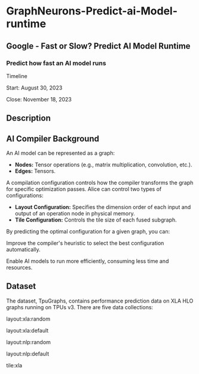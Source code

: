 # GraphNeurons-Predict-ai-Model-runtime

## Google - Fast or Slow? Predict AI Model Runtime

### Predict how fast an AI model runs



Timeline

Start: August 30, 2023

Close: November 18, 2023

## Description

## AI Compiler Background

An AI model can be represented as a graph:

  - **Nodes:** Tensor operations (e.g., matrix multiplication, convolution, etc.).
  - **Edges:** Tensors.


A compilation configuration controls how the compiler transforms the graph for specific optimization passes. Alice can control two types of configurations:

  - **Layout Configuration:** Specifies the dimension order of each input and output of an operation node in physical memory.
  - **Tile Configuration:** Controls the tile size of each fused subgraph.


By predicting the optimal configuration for a given graph, you can:

Improve the compiler's heuristic to select the best configuration automatically.

Enable AI models to run more efficiently, consuming less time and resources.

## Dataset

The dataset, TpuGraphs, contains performance prediction data on XLA HLO graphs running on TPUs v3. There are five data collections:

layout:xla:random

layout:xla:default

layout:nlp:random

layout:nlp:default

tile:xla
